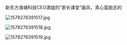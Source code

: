 新东方渔塘科技CEO潇姐的“家长课堂”画风，真心蛮励志的

![1578276391517.jpg](https://i.loli.net/2020/01/06/dCeMAwRxrbWD7Fg.jpg)

![1578276391518.jpg](https://i.loli.net/2020/01/06/qHxshilAReb6rFt.jpg)

![1578276391519.jpg](https://i.loli.net/2020/01/06/kJFt3WQqHoAblgN.jpg)